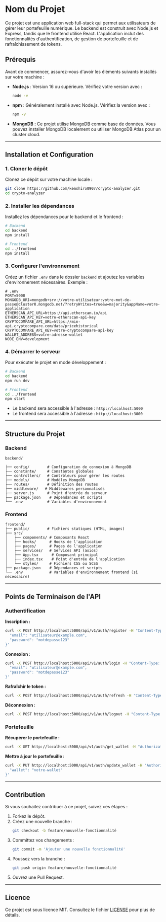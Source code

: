 # Nom du Projet

Ce projet est une application web full-stack qui permet aux utilisateurs de gérer leur portefeuille numérique. Le backend est construit avec Node.js et Express, tandis que le frontend utilise React. L'application inclut des fonctionnalités d'authentification, de gestion de portefeuille et de rafraîchissement de tokens.

## Prérequis

Avant de commencer, assurez-vous d'avoir les éléments suivants installés sur votre machine :

- **Node.js** : Version 16 ou supérieure. Vérifiez votre version avec :
  ```bash
  node -v
  ```
- **npm** : Généralement installé avec Node.js. Vérifiez la version avec :
  ```bash
  npm -v
  ```
- **MongoDB** : Ce projet utilise MongoDB comme base de données. Vous pouvez installer MongoDB localement ou utiliser MongoDB Atlas pour un cluster cloud.

---

## Installation et Configuration

### 1. Cloner le dépôt

Clonez ce dépôt sur votre machine locale :

```bash
git clone https://github.com/kenshiro0907/crypto-analyzer.git
cd crypto-analyzer
```

### 2. Installer les dépendances

Installez les dépendances pour le backend et le frontend :

```bash
# Backend
cd backend
npm install

# Frontend
cd ../frontend
npm install
```

### 3. Configurer l'environnement

Créez un fichier `.env` dans le dossier `backend` et ajoutez les variables d'environnement nécessaires. Exemple :

```env
# .env
PORT=5000
MONGODB_URI=mongodb+srv://votre-utilisateur:votre-mot-de-passe@cluster0.mongodb.net/?retryWrites=true&w=majority&appName=votre-application
ETHERSCAN_API_URL=https://api.etherscan.io/api
ETHERSCAN_API_KEY=votre-etherscan-api-key
CRYPTOCOMPARE_API_URL=https://min-api.cryptocompare.com/data/pricehistorical
CRYPTOCOMPARE_API_KEY=votre-cryptocompare-api-key
WALLET_ADDRESS=votre-adresse-wallet
NODE_ENV=development
```

### 4. Démarrer le serveur

Pour exécuter le projet en mode développement :

```bash
# Backend
cd backend
npm run dev

# Frontend
cd ../frontend
npm start
```

- Le backend sera accessible à l'adresse : `http://localhost:5000`
- Le frontend sera accessible à l'adresse : `http://localhost:3000`

---

## Structure du Projet

### Backend

```
backend/

├── config/        # Configuration de connexion à MongoDB
├── constante/     # Constantes globales
├── controllers/   # Contrôleurs pour gérer les routes
├── models/        # Modèles MongoDB
├── routes/        # Définition des routes
├── middleware/   # Middlewares personnalisés
├── server.js      # Point d'entrée du serveur
├── package.json    # Dépendances et scripts
└── .env           # Variables d'environnement
```

### Frontend

```
frontend/
├── public/        # Fichiers statiques (HTML, images)
├── src/
│   ├── components/ # Composants React
│   ├── hooks/      # Hooks de l'application
│   ├── pages/      # Pages de l'application
│   ├── services/   # Services API (axios)
│   ├── App.tsx      # Composant principal
│   ├── index.tsx    # Point d'entrée de l'application
│   └── styles/     # Fichiers CSS ou SCSS
├── package.json    # Dépendances et scripts
└── .env            # Variables d'environnement frontend (si nécessaire)
```

---

## Points de Terminaison de l'API

### Authentification

**Inscription :**

```bash
curl -X POST http://localhost:5000/api/v1/auth/register -H "Content-Type: application/json" -d '{
  "email": "utilisateur@example.com",
  "password": "motdepasse123"
}'
```

**Connexion :**

```bash
curl -X POST http://localhost:5000/api/v1/auth/login -H "Content-Type: application/json" -d '{
  "email": "utilisateur@example.com",
  "password": "motdepasse123"
}'
```

**Rafraîchir le token :**

```bash
curl -X POST http://localhost:5000/api/v1/auth/refresh -H "Content-Type: application/json" -d '{}'
```

**Déconnexion :**

```bash
curl -X POST http://localhost:5000/api/v1/auth/logout -H "Content-Type: application/json" -d '{}'
```

### Portefeuille

**Récupérer le portefeuille :**

```bash
curl -X GET http://localhost:5000/api/v1/auth/get_wallet -H "Authorization: Bearer <access-token>"
```

**Mettre à jour le portefeuille :**

```bash
curl -X PUT http://localhost:5000/api/v1/auth/update_wallet -H "Authorization: Bearer <access-token>" -H "Content-Type: application/json" -d '{
  "wallet": "votre-wallet"
}'
```

---

## Contribution

Si vous souhaitez contribuer à ce projet, suivez ces étapes :

1. Forkez le dépôt.
2. Créez une nouvelle branche :
   ```bash
   git checkout -b feature/nouvelle-fonctionnalité
   ```
3. Committez vos changements :
   ```bash
   git commit -m 'Ajouter une nouvelle fonctionnalité'
   ```
4. Poussez vers la branche :
   ```bash
   git push origin feature/nouvelle-fonctionnalité
   ```
5. Ouvrez une Pull Request.

---

## Licence

Ce projet est sous licence MIT. Consultez le fichier [LICENSE](./LICENSE) pour plus de détails.
